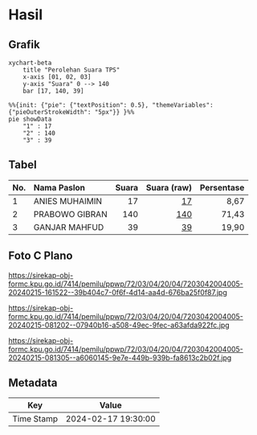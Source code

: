 # Hasil

## Grafik

```mermaid
xychart-beta
    title "Perolehan Suara TPS"
    x-axis [01, 02, 03]
    y-axis "Suara" 0 --> 140
    bar [17, 140, 39]
```

```mermaid
%%{init: {"pie": {"textPosition": 0.5}, "themeVariables": {"pieOuterStrokeWidth": "5px"}} }%%
pie showData
    "1" : 17
    "2" : 140
    "3" : 39
```

## Tabel

| No. | Nama Paslon    | Suara | Suara (raw) | Persentase |
|:--- |:-------------- | -----:| -----------:| ----------:|
| 1   | ANIES MUHAIMIN | 17    | [17][p-1]   | 8,67       |
| 2   | PRABOWO GIBRAN | 140   | [140][p-2]  | 71,43      |
| 3   | GANJAR MAHFUD  | 39    | [39][p-3]   | 19,90      |


[p-1]: https://github.com/gigit-pemilu/pemilu-2024-72-sulawesi-tengah/blob/main/pilpres/hitung-suara/sub/72-sulawesi-tengah/sub/03-donggala/sub/04-rio-pakava/sub/2004-lalundu/sub/005-tps/sub/paslon-1.txt
[p-2]: https://github.com/gigit-pemilu/pemilu-2024-72-sulawesi-tengah/blob/main/pilpres/hitung-suara/sub/72-sulawesi-tengah/sub/03-donggala/sub/04-rio-pakava/sub/2004-lalundu/sub/005-tps/sub/paslon-2.txt
[p-3]: https://github.com/gigit-pemilu/pemilu-2024-72-sulawesi-tengah/blob/main/pilpres/hitung-suara/sub/72-sulawesi-tengah/sub/03-donggala/sub/04-rio-pakava/sub/2004-lalundu/sub/005-tps/sub/paslon-3.txt

## Foto C Plano

https://sirekap-obj-formc.kpu.go.id/7414/pemilu/ppwp/72/03/04/20/04/7203042004005-20240215-161522--39b404c7-0f6f-4d14-aa4d-676ba25f0f87.jpg

https://sirekap-obj-formc.kpu.go.id/7414/pemilu/ppwp/72/03/04/20/04/7203042004005-20240215-081202--07940b16-a508-49ec-9fec-a63afda922fc.jpg

https://sirekap-obj-formc.kpu.go.id/7414/pemilu/ppwp/72/03/04/20/04/7203042004005-20240215-081305--a6060145-9e7e-449b-939b-fa8613c2b02f.jpg


## Metadata

| Key        | Value               |
| ---------- | ------------------- |
| Time Stamp | 2024-02-17 19:30:00 |



